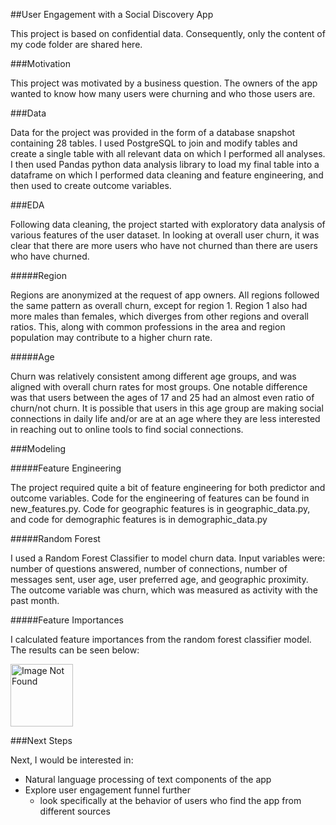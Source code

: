 ##User Engagement with a Social Discovery App

This project is based on confidential data. Consequently, only the content of my code folder are shared here.

###Motivation

This project was motivated by a business question. The owners of the app wanted to know how many users were churning and who those users are.

###Data

Data for the project was provided in the form of a database snapshot containing 28 tables. I used PostgreSQL to join and modify tables and create a single table with all relevant data on which I performed all analyses. I then used Pandas python data analysis library to load my final table into a dataframe on which I performed data cleaning and  feature engineering, and then used to create outcome variables.


###EDA

Following data cleaning, the project started with exploratory data analysis of various features of the user dataset. In looking at overall user churn, it was clear that there are more users who have not churned than there are users who have churned.

#####Region

Regions are anonymized at the request of app owners. All regions followed the same pattern as overall churn, except for region 1. Region 1 also had more males than females, which diverges from other regions and overall ratios. This, along with common professions in the area and region population may contribute to a higher churn rate.

#####Age

Churn was relatively consistent among different age groups, and was aligned with overall churn rates for most groups. One notable difference was that users between the ages of 17 and 25 had an almost even ratio of churn/not churn. It is possible that users in this age group are making social connections in daily life and/or are at an age where they are less interested in reaching out to online tools to find social connections.

###Modeling

#####Feature Engineering

The project required quite a bit of feature engineering for both predictor and outcome variables. Code for the engineering of features can be found in new_features.py. Code for geographic features is in geographic_data.py, and code for demographic features is in demographic_data.py


#####Random Forest

I used a Random Forest Classifier to model churn data. Input variables were: number of questions answered, number of connections, number of messages sent, user age, user preferred age, and geographic proximity. The outcome variable was churn, which was measured as activity with the past month.

#####Feature Importances

I calculated feature importances from the random forest classifier model. The results can be seen below:

<img src="https://raw.githubusercontent.com/eweir/SocialDiscoveryAppUse/master/images/feat_imports.png" alt="Image Not Found" width=100>

###Next Steps

Next, I would be interested in:
 - Natural language processing of text components of the app
 - Explore user engagement funnel further
    - look specifically at the behavior of users who find the app from different          sources
